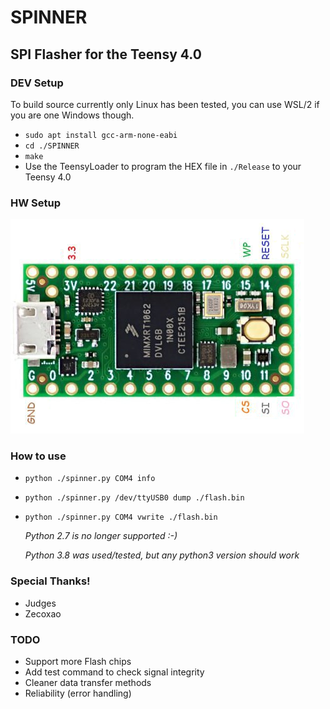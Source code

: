 # SPINNER 
## SPI Flasher for the Teensy 4.0


### DEV Setup
To build source currently only Linux has been tested, you can use WSL/2 if you are one Windows though.
- ```sudo apt install gcc-arm-none-eabi```
- ```cd ./SPINNER```
- ```make```
- Use the TeensyLoader to program the HEX file in ```./Release``` to your Teensy 4.0  

### HW Setup
![alt text](./SPINNER_teensy4_wiring.png)

### How to use
- ```python ./spinner.py COM4 info```
- ```python ./spinner.py /dev/ttyUSB0 dump ./flash.bin```
- ```python ./spinner.py COM4 vwrite ./flash.bin```


  *Python 2.7 is no longer supported :-)*
  
  *Python 3.8 was used/tested, but any python3 version should work*



### Special Thanks!
- Judges
- Zecoxao



### TODO
- Support more Flash chips
- Add test command to check signal integrity
- Cleaner data transfer methods
- Reliability (error handling)
